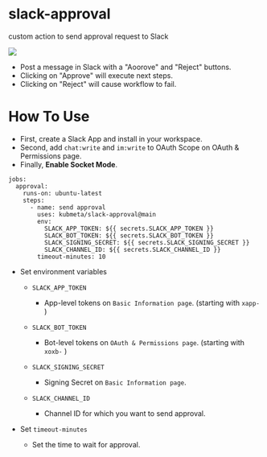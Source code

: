 # slack-approval

custom action to send approval request to Slack

![](https://user-images.githubusercontent.com/35091584/195488201-acc24277-5e0c-431f-a4b3-21b4430d5d80.png)


- Post a message in Slack with a "Aoorove" and "Reject" buttons. 
- Clicking on "Approve" will execute next steps.
- Clicking on "Reject" will cause workflow to fail.

# How To Use

- First, create a Slack App and install in your workspace.
- Second, add `chat:write` and `im:write` to OAuth Scope on OAuth & Permissions page.
- Finally, **Enable Socket Mode**.

```
jobs:
  approval:
    runs-on: ubuntu-latest
    steps:
      - name: send approval
        uses: kubmeta/slack-approval@main
        env:
          SLACK_APP_TOKEN: ${{ secrets.SLACK_APP_TOKEN }}
          SLACK_BOT_TOKEN: ${{ secrets.SLACK_BOT_TOKEN }}
          SLACK_SIGNING_SECRET: ${{ secrets.SLACK_SIGNING_SECRET }}
          SLACK_CHANNEL_ID: ${{ secrets.SLACK_CHANNEL_ID }}
        timeout-minutes: 10
```

- Set environment variables

  - `SLACK_APP_TOKEN`

    - App-level tokens on `Basic Information page`. (starting with `xapp-` )

  - `SLACK_BOT_TOKEN`

    - Bot-level tokens on `OAuth & Permissions page`. (starting with `xoxb-` )

  - `SLACK_SIGNING_SECRET`

    - Signing Secret on `Basic Information page`.

  - `SLACK_CHANNEL_ID`

    - Channel ID for which you want to send approval.

- Set `timeout-minutes`
  - Set the time to wait for approval.
